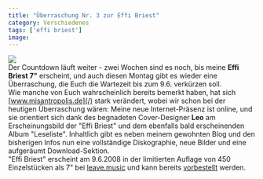 ```yaml
---
title: "Überraschung Nr. 3 zur Effi Briest"
category: Verschiedenes
tags: ['effi briest']
image: 
---
```


[![](http://img171.imageshack.us/img171/5490/misantropolisscrenshotmu3.jpg)](http://www.misantropolis.de)  
Der Countdown läuft weiter - zwei Wochen sind es noch, bis meine **Effi Briest 7"** erscheint, und auch diesen Montag gibt es wieder eine Überraschung, die Euch die Wartezeit bis zum 9.6. verkürzen soll.  
Wie manche von Euch wahrscheinlich bereits bemerkt haben, hat sich [www.misantropolis.de](/) stark verändert, wobei wir schon bei der heutigen Überraschung wären: Meine neue Internet-Präsenz ist online, und sie orientiert sich dank des begnadeten Cover-Designer **Leo** am Erscheinungsbild der "Effi Briest" und dem ebenfalls bald erscheinenden Album "Leseliste". Inhaltlich gibt es neben meinem gewohnten Blog und den bisherigen Infos nun eine vollständige Diskographie, neue Bilder und eine aufgeräumt Download-Sektion.  
"Effi Briest" erscheint am 9.6.2008 in der limitierten Auflage von 450 Einzelstücken als 7" bei [leave.music](http://www.leavemusic.de) und kann bereits [vorbestellt](http://www.leavemusic.de/live/leavemusic/index.php?content=150) werden.